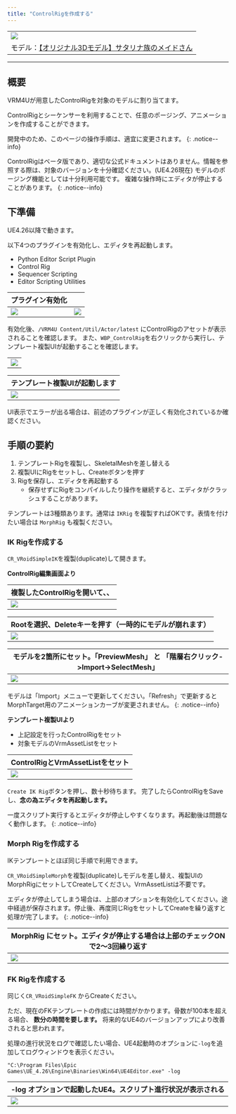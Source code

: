 ```yaml
---
title: "ControlRigを作成する"
---
```


||
|-|
|[![](./assets/images/small/06a_top.png)](../assets/images/06a_top.png)|
|モデル：[【オリジナル3Dモデル】サタリナ族のメイドさん](https://booth.pm/ja/items/2589069)|

----
## 概要

VRM4Uが用意したControlRigを対象のモデルに割り当てます。

ControlRigとシーケンサーを利用することで、任意のポージング、アニメーションを作成することができます。

開発中のため、このページの操作手順は、適宜に変更されます。
{: .notice--info}

ControlRigはベータ版であり、適切な公式ドキュメントはありません。情報を参照する際は、対象のバージョンを十分確認ください。(UE4.26現在)
モデルのポージング機能としては十分利用可能です。
複雑な操作時にエディタが停止することがあります。
{: .notice--info}

## 下準備

UE4.26以降で動きます。

以下4つのプラグインを有効化し、エディタを再起動します。
 - Python Editor Script Plugin
 - Control Rig
 - Sequencer Scripting
 - Editor Scripting Utilities

|プラグイン有効化||
|-|-|
|[![](./assets/images/small/06a_p1.png)](../assets/images/06a_p1.png)|[![](./assets/images/small/06a_p2.png)](../assets/images/06a_p2.png)|


有効化後、`/VRM4U Content/Util/Actor/latest` にControlRigのアセットが表示されることを確認します。
また、`WBP_ControlRig`を右クリックから実行し、テンプレート複製UIが起動することを確認します。

||
|-|
|[![](./assets/images/small/06a_ui1.png)](../assets/images/06a_ui1.png)|

|テンプレート複製UIが起動します|
|-|
|[![](./assets/images/small/06a_ui2.png)](../assets/images/06a_ui2.png)|

UI表示でエラーが出る場合は、前述のプラグインが正しく有効化されているか確認ください。

## 手順の要約

 1. テンプレートRigを複製し、SkeletalMeshを差し替える
 1. 複製UIにRigをセットし、Createボタンを押す
 1. Rigを保存し、エディタを再起動する
    - 保存せずにRigをコンパイルしたり操作を継続すると、エディタがクラッシュすることがあります。

テンプレートは3種類あります。通常は `IKRig` を複製すればOKです。表情を付けたい場合は `MorphRig` も複製ください。

### IK Rigを作成する

`CR_VRoidSimpleIK`を複製(duplicate)して開きます。

**ControlRig編集画面より**

|複製したControlRigを開いて、、|
|-|
|[![](./assets/images/small/06a_copy0.png)](../assets/images/06a_copy0.png)|


|Rootを選択、Deleteキーを押す（一時的にモデルが崩れます）|
|-|
|[![](./assets/images/small/06a_copy1.png)](../assets/images/06a_copy1.png)|

|モデルを2箇所にセット。「PreviewMesh」 と 「階層右クリック->Import->SelectMesh」|
|-|
|[![](./assets/images/small/06a_copy3.png)](../assets/images/06a_copy3.png)|

モデルは「Import」メニューで更新してください。「Refresh」で更新するとMorphTarget用のアニメーションカーブが変更されません。
{: .notice--info}

**テンプレート複製UIより**
 - 上記設定を行ったControlRigをセット
 - 対象モデルのVrmAssetListをセット

|ControlRigとVrmAssetListをセット|
|-|
|[![](./assets/images/small/06a_copy2.png)](../assets/images/06a_copy2.png)|

`Create IK Rig`ボタンを押し、数十秒待ちます。
完了したらControlRigをSaveし、**念の為エディタを再起動します。**

一度スクリプト実行するとエディタが停止しやすくなります。再起動後は問題なく動作します。
{: .notice--info}

### Morph Rigを作成する

IKテンプレートとほぼ同じ手順で利用できます。

`CR_VRoidSimpleMorph`を複製(duplicate)しモデルを差し替え、複製UIのMorphRigにセットしてCreateしてください。VrmAssetListは不要です。

エディタが停止してしまう場合は、上部のオプションを有効化してください。途中経過が保存されます。停止後、再度同じRigをセットしてCreateを繰り返すと処理が完了します。
{: .notice--info}

|MorphRig にセット。エディタが停止する場合は上部のチェックONで2～3回繰り返す|
|-|
|[![](./assets/images/small/06a_ui3.png)](../assets/images/06a_ui3.png)|


### FK Rigを作成する

同じく`CR_VRoidSimpleFK` からCreateください。

ただ、現在のFKテンプレートの作成には時間がかかります。骨数が100本を超える場合、 **数分の時間を要します。** 将来的なUE4のバージョンアップにより改善されると思われます。

処理の進行状況をログで確認したい場合、UE4起動時のオプションに`-log`を追加してログウィンドウを表示ください。

```
"C:\Program Files\Epic Games\UE_4.26\Engine\Binaries\Win64\UE4Editor.exe" -log
```

|-log オプションで起動したUE4。スクリプト進行状況が表示される|
|-|
|[![](./assets/images/small/06a_log.png)](../assets/images/06a_log.png)|

